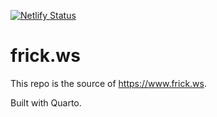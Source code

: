 [![Netlify Status](https://api.netlify.com/api/v1/badges/206bf17d-5fbd-404c-87df-71d208cd1107/deploy-status)](https://app.netlify.com/sites/hfrick/deploys)

# frick.ws

This repo is the source of <https://www.frick.ws>.

Built with Quarto.
